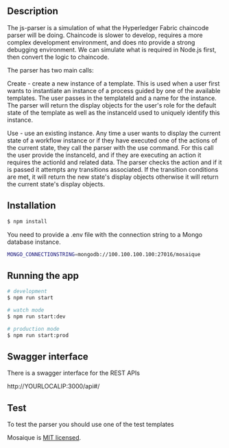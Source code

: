 ## Description
The js-parser is a simulation of what the Hyperledger Fabric chaincode parser will be doing.  Chaincode is slower to develop, requires a more complex development environment, and does nto provide a strong debugging environment.  We can simulate what is required in Node.js first, then convert the logic to chaincode.  

The parser has two main calls:

Create - create a new instance of a template.  This is used when a user first wants to instantiate an instance of a process guided by one of the available templates.  The user passes in the templateId and a name for the instance.  The parser will return the display objects for the user's role for the default state of the template as well as the instanceId used to uniquely identify this instance.

Use - use an existing instance.  Any time a user wants to display the current state of a workflow instance or if they have executed one of the actions of the current state, they call the parser with the use command.  For this call the user provide the instanceId, and if they are executing an action it requires the actionId and related data.  The parser checks the action and if it is passed it attempts any transitions associated.  If the transition conditions are met, it will return the new state's display objects otherwise it will return the current state's display objects.

## Installation

```bash
$ npm install
```

You need to provide a .env file with the connection string to a Mongo database instance.

```bash
MONGO_CONNECTIONSTRING=mongodb://100.100.100.100:27016/mosaique
```

## Running the app

```bash
# development
$ npm run start

# watch mode
$ npm run start:dev

# production mode
$ npm run start:prod
```

## Swagger interface

There is a swagger interface for the REST APIs

http://YOURLOCALIP:3000/api#/

## Test

To test the parser you should use one of the test templates

Mosaique is [MIT licensed](LICENSE).
